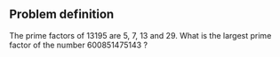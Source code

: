 ## Problem definition

The prime factors of 13195 are 5, 7, 13 and 29.
What is the largest prime factor of the number 600851475143 ?